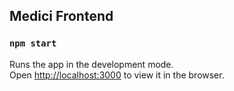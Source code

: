 
## Medici Frontend



### `npm start`

Runs the app in the development mode.<br />
Open [http://localhost:3000](http://localhost:3000) to view it in the browser.

